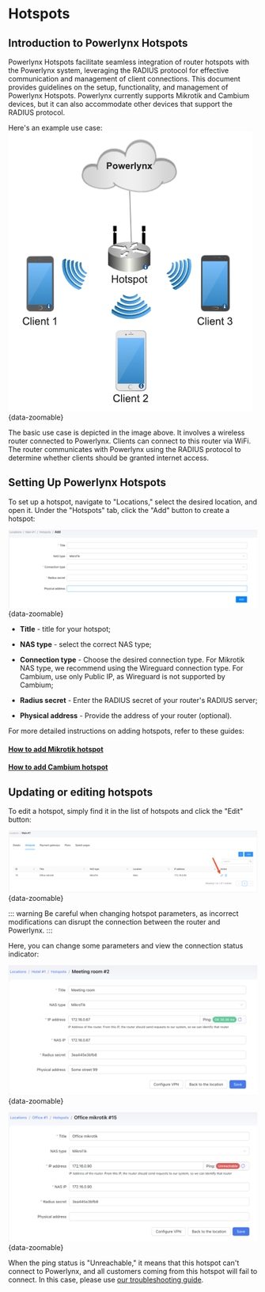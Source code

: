 # Hotspots
## Introduction to Powerlynx Hotspots
Powerlynx Hotspots facilitate seamless integration of router hotspots with the Powerlynx system, leveraging the RADIUS protocol for effective communication and management of client connections. This document provides guidelines on the setup, functionality, and management of Powerlynx Hotspots.
Powerlynx currently supports Mikrotik and Cambium devices, but it can also accommodate other devices that support the RADIUS protocol.

Here's an example use case:
![Use case](images/diagram.png){data-zoomable}

The basic use case is depicted in the image above. It involves a wireless router connected to Powerlynx. Clients can connect to this router via WiFi. The router communicates with Powerlynx using the RADIUS protocol to determine whether clients should be granted internet access.

## Setting Up Powerlynx Hotspots
To set up a hotspot, navigate to "Locations," select the desired location, and open it. Under the "Hotspots" tab, click the "Add" button to create a hotspot:

![Add hotspot](images/add-hotspot.png){data-zoomable}

* **Title** - title for your hotspot;

* **NAS type** - select the correct NAS type;

* **Connection type** - Choose the desired connection type. For Mikrotik NAS type, we recommend using the Wireguard connection type. For Cambium, use only Public IP, as Wireguard is not supported by Cambium;

* **Radius secret** - Enter the RADIUS secret of your router's RADIUS server;

* **Physical address** - Provide the address of your router (optional).

For more detailed instructions on adding hotspots, refer to these guides:

#### [How to add Mikrotik hotspot](../networking/mikrotik.md)

#### [How to add Cambium hotspot](../networking/cambium.md)

## Updating or editing hotspots

To edit a hotspot, simply find it in the list of hotspots and click the "Edit" button:

![Edit hotspot](images/edit-hotspot.png){data-zoomable}

::: warning
Be careful when changing hotspot parameters, as incorrect modifications can disrupt the connection between the router and Powerlynx.
:::

Here, you can change some parameters and view the connection status indicator:

![Ping ok](../networking/images/ping_ok.png){data-zoomable}

![Ping error](../networking/images/ping_error.png){data-zoomable}

When the ping status is "Unreachable," it means that this hotspot can't connect to Powerlynx, and all customers coming from this hotspot will fail to connect. In this case, please use [our troubleshooting guide](https://docs.powerlynx.app/networking/mikrotik_troubleshooting.html).
